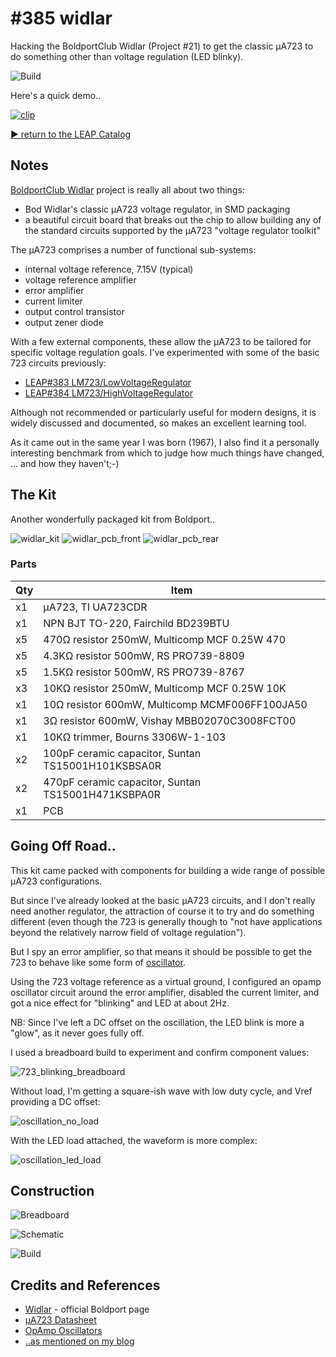 # #385 widlar

Hacking the BoldportClub Widlar (Project #21) to get the classic μA723 to do something other than voltage regulation (LED blinky).

![Build](./assets/widlar_build.jpg?raw=true)

Here's a quick demo..

[![clip](http://img.youtube.com/vi/jR9F6w2ItQ8/0.jpg)](http://www.youtube.com/watch?v=jR9F6w2ItQ8)

[:arrow_forward: return to the LEAP Catalog](https://leap.tardate.com)

## Notes

[BoldportClub Widlar](http://www.boldport.com/widlar) project is really all about two things:

* Bod Widlar's classic μA723 voltage regulator, in SMD packaging
* a beautiful circuit board that breaks out the chip to allow building any of the standard circuits supported by the μA723 "voltage regulator toolkit"

The μA723 comprises a number of functional sub-systems:

* internal voltage reference, 7.15V (typical)
* voltage reference amplifier
* error amplifier
* current limiter
* output control transistor
* output zener diode

With a few external components, these allow the μA723 to be tailored for specific voltage regulation goals.
I've experimented with some of the basic 723 circuits previously:

* [LEAP#383 LM723/LowVoltageRegulator](../../Electronics101/LM723/LowVoltageRegulator)
* [LEAP#384 LM723/HighVoltageRegulator](../../Electronics101/LM723/HighVoltageRegulator)

Although not recommended or particularly useful for modern designs,
it is widely discussed and documented, so makes an excellent learning tool.

As it came out in the same year I was born (1967), I also find it a personally interesting benchmark from which to
judge how much things have changed, ... and how they haven't;-)


## The Kit

Another wonderfully packaged kit from Boldport..

![widlar_kit](./assets/widlar_kit.jpg?raw=true)
![widlar_pcb_front](./assets/widlar_pcb_front.jpg?raw=true)
![widlar_pcb_rear](./assets/widlar_pcb_rear.jpg?raw=true)

### Parts

|Qty | Item                                               |
|----|----------------------------------------------------|
| x1 | μA723, TI UA723CDR                                 |
| x1 | NPN BJT TO-220, Fairchild BD239BTU                 |
| x5 | 470Ω resistor 250mW, Multicomp MCF 0.25W 470       |
| x5 | 4.3KΩ resistor 500mW, RS PRO739-8809               |
| x5 | 1.5KΩ resistor 500mW, RS PRO739-8767               |
| x3 | 10KΩ resistor 250mW, Multicomp MCF 0.25W 10K       |
| x1 | 10Ω resistor 600mW, Multicomp MCMF006FF100JA50     |
| x1 | 3Ω resistor 600mW, Vishay MBB02070C3008FCT00       |
| x1 | 10KΩ trimmer, Bourns 3306W-1-103                   |
| x2 | 100pF ceramic capacitor, Suntan TS15001H101KSBSA0R |
| x2 | 470pF ceramic capacitor, Suntan TS15001H471KSBPA0R |
| x1 | PCB                                                |

## Going Off Road..

This kit came packed with components for building a wide range of possible μA723 configurations.

But since I've already looked at the basic μA723 circuits, and I don't really need another regulator,
the attraction of course it to try and do something different
(even though the 723 is generally though to "not have applications beyond the relatively narrow field of voltage regulation").

But I spy an error amplifier, so that means it should be possible to get the 723 to behave like some form of
[oscillator](https://www.allaboutcircuits.com/worksheets/opamp-oscillator-circuits/).

Using the 723 voltage reference as a virtual ground,
I configured an opamp oscillator circuit around the error amplifier,
disabled the current limiter,
and got a nice effect for "blinking" and LED at about 2Hz.

NB: Since I've left a DC offset on the oscillation, the LED blink is more a "glow", as it never goes fully off.

I used a breadboard build to experiment and confirm component values:

![723_blinking_breadboard](./assets/723_blinking_breadboard.jpg?raw=true)

Without load, I'm getting a square-ish wave with low duty cycle, and Vref providing a DC offset:

![oscillation_no_load](./assets/oscillation_no_load.gif?raw=true)

With the LED load attached, the waveform is more complex:

![oscillation_led_load](./assets/oscillation_led_load.gif?raw=true)

## Construction

![Breadboard](./assets/widlar_bb.jpg?raw=true)

![Schematic](./assets/widlar_schematic.jpg?raw=true)

![Build](./assets/widlar_build.jpg?raw=true)

## Credits and References
* [Widlar](http://www.boldport.com/widlar) - official Boldport page
* [μA723 Datasheet](http://www.ti.com/lit/ds/symlink/ua723.pdf)
* [OpAmp Oscillators](https://www.allaboutcircuits.com/worksheets/opamp-oscillator-circuits/)
* [..as mentioned on my blog](https://blog.tardate.com/2018/04/leap385-bolportclub-widlar-blinky.html)
